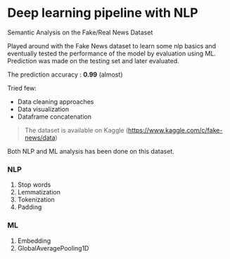# Deep learning pipeline with NLP

Semantic Analysis on the Fake/Real News Dataset

Played around with the Fake News dataset to learn some nlp basics and eventually tested the performance of the model by evaluation using ML.
Prediction was made on the testing set and later evaluated.

The prediction accuracy : **0.99** (almost)

Tried few:
* Data cleaning approaches
* Data visualization
* Dataframe concatenation


> The dataset is available on Kaggle (https://www.kaggle.com/c/fake-news/data)

Both NLP and ML analysis has been done on this dataset. 

### NLP
1. Stop words
2. Lemmatization
3. Tokenization
4. Padding

### ML
1. Embedding
2. GlobalAveragePooling1D


